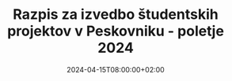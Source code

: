 ---
title: "Razpis za izvedbo študentskih projektov v Peskovniku - poletje 2024"
date: 2024-04-15T08:00:00+02:00
description: ""
file: "2024_04_15_razpis_studentski_projekti_poletje_2024.pdf"
kind: "document"
---